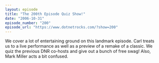 ```yaml
---
layout: episode
title: "The 200th Episode Quiz Show!"
date: "2006-10-31"
episode_number: "200"
episode_url: "https://www.dotnetrocks.com/?show=200"
---
```


We cover a lot of entertaining ground on this landmark episode.  Carl treats us to a live performance as well as a preview of a remake of a classic.  We quiz the previous DNR co-hosts and give out a bunch of free swag!  Also, Mark Miller acts a bit confused.
